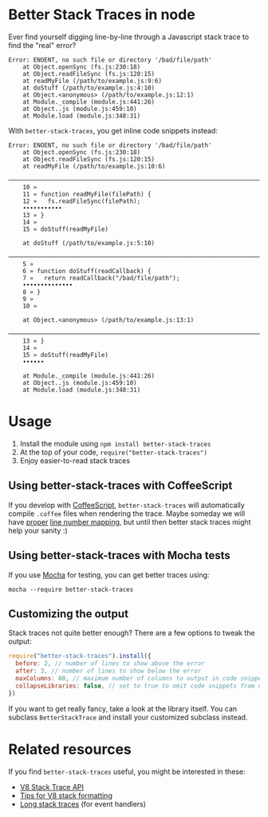 # Better Stack Traces in node

Ever find yourself digging line-by-line through a Javascript stack trace
to find the "real" error?

    Error: ENOENT, no such file or directory '/bad/file/path'
        at Object.openSync (fs.js:230:18)
        at Object.readFileSync (fs.js:120:15)
        at readMyFile (/path/to/example.js:9:6)
        at doStuff (/path/to/example.js:4:10)
        at Object.<anonymous> (/path/to/example.js:12:1)
        at Module._compile (module.js:441:26)
        at Object..js (module.js:459:10)
        at Module.load (module.js:348:31)

With `better-stack-traces`, you get inline code snippets instead:

    Error: ENOENT, no such file or directory '/bad/file/path'
        at Object.openSync (fs.js:230:18)
        at Object.readFileSync (fs.js:120:15)
        at readMyFile (/path/to/example.js:10:6)
        ──────────────────────────────────────────────────────────────────────────
        10 » 
        11 » function readMyFile(filePath) {
        12 »   fs.readFileSync(filePath);
        •••••••••••
        13 » }
        14 » 
        15 » doStuff(readMyFile)
        
        at doStuff (/path/to/example.js:5:10)
        ───────────────────────────────────────────────────────────────────────
        5 » 
        6 » function doStuff(readCallback) {
        7 »   return readCallback("/bad/file/path");
        ••••••••••••••
        8 » }
        9 » 
        10 » 
        
        at Object.<anonymous> (/path/to/example.js:13:1)
        ──────────────────────────────────────────────────────────────────────────────────
        13 » }
        14 » 
        15 » doStuff(readMyFile)
        ••••••
        
        at Module._compile (module.js:441:26)
        at Object..js (module.js:459:10)
        at Module.load (module.js:348:31)

# Usage

1. Install the module using `npm install better-stack-traces`
2. At the top of your code, `require("better-stack-traces")`
3. Enjoy easier-to-read stack traces

## Using better-stack-traces with CoffeeScript

If you develop with [CoffeeScript](http://coffeescript.org),
`better-stack-traces` will automatically compile `.coffee` files when
rendering the trace.  Maybe someday we will have
[proper](https://github.com/michaelficarra/CoffeeScriptRedux)
[line number mapping](https://github.com/jashkenas/coffee-script/issues/558),
but until then better stack traces might help your sanity :)

## Using better-stack-traces with Mocha tests

If you use [Mocha](http://visionmedia.github.com/mocha/) for testing, you can
get better traces using:

    mocha --require better-stack-traces

## Customizing the output

Stack traces not quite better enough?  There are a few options to tweak the
output:

```javascript
require("better-stack-traces").install({
  before: 2, // number of lines to show above the error
  after: 3, // number of lines to show below the error
  maxColumns: 80, // maximum number of columns to output in code snippets
  collapseLibraries: false, // set to true to omit code snippets from node_modules
})
```

If you want to get really fancy, take a look at the library itself.  You can
subclass `BetterStackTrace` and install your customized subclass instead.

# Related resources

If you find `better-stack-traces` useful, you might be interested in these:

* [V8 Stack Trace API](http://code.google.com/p/v8/wiki/JavaScriptStackTraceApi)
* [Tips for V8 stack formatting](http://www.devthought.com/2011/12/22/a-string-is-not-an-error/)
* [Long stack traces](https://github.com/tlrobinson/long-stack-traces) (for event handlers)
